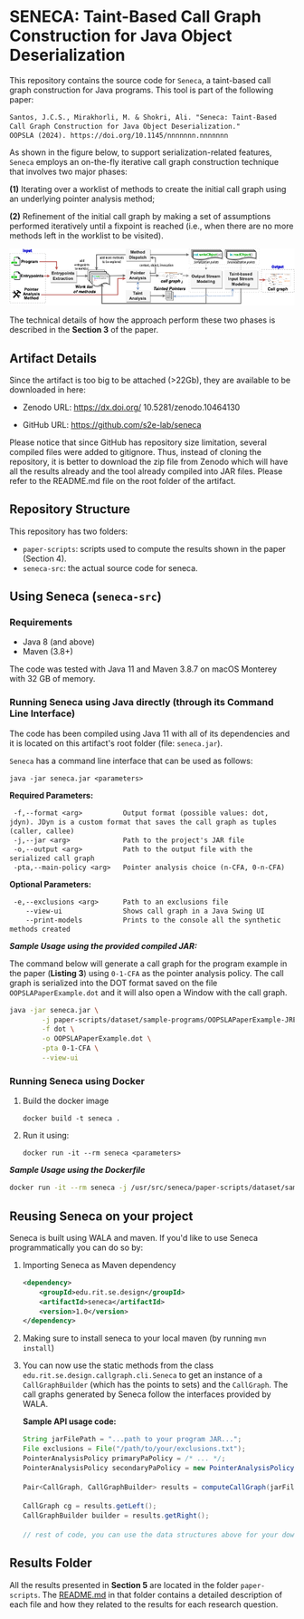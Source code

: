 # SENECA: Taint-Based Call Graph Construction for Java Object Deserialization

This repository contains the source code for `Seneca`, a taint-based call graph construction for Java programs. This tool is part of the following paper:

```
Santos, J.C.S., Mirakhorli, M. & Shokri, Ali. "Seneca: Taint-Based Call Graph Construction for Java Object Deserialization."
OOPSLA (2024). https://doi.org/10.1145/nnnnnnn.nnnnnnn
```


As shown in the figure below, to support serialization-related features, `Seneca` employs an on-the-fly iterative call graph construction technique that involves two major phases: 

**(1)** Iterating over a worklist of methods to create the initial call graph using an underlying pointer analysis method; 

**(2)** Refinement of the initial call graph by making a set of assumptions performed iteratively until a fixpoint is reached (i.e., when there are no more methods left in the worklist to
be visited).

![An overview of Seneca](seneca.png)




The technical details of how the approach perform these two phases is described in the **Section 3** of the paper.

## Artifact Details
Since the artifact is too big to be attached (>22Gb), they are available to be downloaded in here:


- Zenodo URL: https://dx.doi.org/ 10.5281/zenodo.10464130 

- GitHub URL: https://github.com/s2e-lab/seneca 

Please notice that since GitHub has repository size limitation, several compiled files were added to gitignore. Thus, instead of cloning the repository, it is better to download the zip file from Zenodo which will have all the results already and the tool already compiled into JAR files. Please refer to the README.md file on the root folder of the artifact.



## Repository Structure

This repository has two folders:

- `paper-scripts`: scripts used to compute the results shown in the paper (Section 4).
- `seneca-src`: the actual source code for seneca.



## Using Seneca (`seneca-src`)


### Requirements
- Java 8 (and above)
- Maven (3.8+) 

The code was tested with Java 11 and Maven 3.8.7 on macOS Monterey with 32 GB  of memory.



### Running Seneca using Java directly (through its Command Line Interface)

The code has been compiled using Java 11 with all of its dependencies and it is located on this artifact's root folder (file: `seneca.jar`).

`Seneca` has a command line interface that can be used as follows:

```
java -jar seneca.jar <parameters>
```

**Required Parameters:**

```
 -f,--format <arg>          Output format (possible values: dot, jdyn). JDyn is a custom format that saves the call graph as tuples (caller, callee)
 -j,--jar <arg>             Path to the project's JAR file 
 -o,--output <arg>          Path to the output file with the serialized call graph
 -pta,--main-policy <arg>   Pointer analysis choice (n-CFA, 0-n-CFA)
```

**Optional Parameters:**

```
 -e,--exclusions <arg>      Path to an exclusions file
    --view-ui               Shows call graph in a Java Swing UI
    --print-models          Prints to the console all the synthetic methods created
```



***Sample Usage using the provided compiled JAR:***

The command below will generate a call graph for the program example in the paper (**Listing 3**) using `0-1-CFA` as the pointer analysis policy. The call graph is serialized into the DOT format saved on the file `OOPSLAPaperExample.dot` and it will also open a Window with the call graph.

```bash
java -jar seneca.jar \
		-j paper-scripts/dataset/sample-programs/OOPSLAPaperExample-JRE1.7.jar \
		-f dot \
		-o OOPSLAPaperExample.dot \
		-pta 0-1-CFA \
		--view-ui
```



### Running Seneca using Docker

1. Build the docker image

	```
	docker build -t seneca .
	```

2. Run it using:

	```
	docker run -it --rm seneca <parameters>
	```



***Sample Usage using the Dockerfile***



```bash
docker run -it --rm seneca -j /usr/src/seneca/paper-scripts/dataset/sample-programs/OOPSLAPaperExample-JRE1.7.jar -f dot -o OOPSLAPaperExample.dot -pta 0-1-CFA 
```

## Reusing Seneca on your project

Seneca is built using WALA and maven. If you'd like to use Seneca programmatically you can do so by:

1. Importing Seneca as Maven dependency

	```xml
	<dependency>
		<groupId>edu.rit.se.design</groupId>
		<artifactId>seneca</artifactId>
		<version>1.0</version>
	</dependency>
	```

2. Making sure to install seneca to your local maven (by running `mvn install`)
		
3. You can now use the static methods from the class `edu.rit.se.design.callgraph.cli.Seneca` to get an instance of a `CallGraphBuilder` (which has the points to sets) and the `CallGraph`. The call graphs generated by Seneca follow the interfaces provided by WALA.

	**Sample API usage code:**
	
	```java
	String jarFilePath = "...path to your program JAR...";
	File exclusions = File("/path/to/your/exclusions.txt"); 
	PointerAnalysisPolicy primaryPaPolicy = /* ... */;
	PointerAnalysisPolicy secondaryPaPolicy = new PointerAnalysisPolicy(PointerAnalysisPolicy.PolicyType.nCFA, 1);
	
	Pair<CallGraph, CallGraphBuilder> results = computeCallGraph(jarFilePath, exclusions , primaryPaPolicy, secondaryPaPolicy, null);
	
	CallGraph cg = results.getLeft();
	CallGraphBuilder builder = results.getRight();
	
	// rest of code, you can use the data structures above for your downstream analyses
	```





## Results Folder

All the results presented in **Section 5** are located in the folder `paper-scripts`.
The [README.md](paper-scripts/README.md) in that folder contains a detailed description of each file and how they related to the results for each research question.


